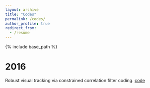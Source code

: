 ```yaml
---
layout: archive
title: "Codes"
permalink: /codes/
author_profile: true
redirect_from:
  - /resume
---
```


{% include base_path %}

2016
======
Robust visual tracking via constrained correlation filter coding. [code](http://sgre.github.io/publication/OTSDF)

